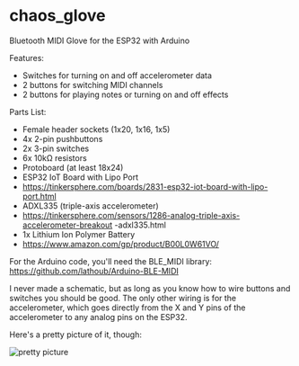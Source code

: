 # chaos_glove
Bluetooth MIDI Glove for the ESP32 with Arduino

Features:
- Switches for turning on and off accelerometer data
- 2 buttons for switching MIDI channels
- 2 buttons for playing notes or turning on and off effects

Parts List:
- Female header sockets (1x20, 1x16, 1x5)
- 4x 2-pin pushbuttons
- 2x 3-pin switches
- 6x 10kΩ resistors
- Protoboard (at least 18x24)
- ESP32 IoT Board with Lipo Port
- https://tinkersphere.com/boards/2831-esp32-iot-board-with-lipo-port.html
- ADXL335 (triple-axis accelerometer)
- https://tinkersphere.com/sensors/1286-analog-triple-axis-accelerometer-breakout -adxl335.html
- 1x Lithium Ion Polymer Battery
- https://www.amazon.com/gp/product/B00L0W61VO/

For the Arduino code, you'll need the BLE_MIDI library: https://github.com/lathoub/Arduino-BLE-MIDI

I never made a schematic, but as long as you know how to wire buttons and switches you should be good. The only other wiring is for the accelerometer, which goes directly from the X and Y pins of the accelerometer to any analog pins on the ESP32.

Here's a pretty picture of it, though:

![pretty picture](glove.png)
